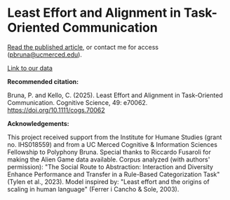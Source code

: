 # Least Effort and Alignment in Task-Oriented Communication

[Read the published article](https://doi.org/10.1111/cogs.70062), or contact me for access (pbruna@ucmerced.edu).

[Link to our data](https://drive.google.com/drive/folders/1a4HnKS3Xw_TzodhjveWrU-xLccjYx9e6?usp=drive_link)

__Recommended citation:__

Bruna, P. and Kello, C. (2025). Least Effort and Alignment in Task-Oriented Communication. Cognitive Science, 49: e70062. https://doi.org/10.1111/cogs.70062

__Acknowledgements:__

This project received support from the Institute for Humane Studies (grant no. IHS018559) and from a UC Merced Cognitive & Information Sciences Fellowship to Polyphony Bruna. Special thanks to Riccardo Fusaroli for making the Alien Game data available. Corpus analyzed (with authors' permission): "The Social Route to Abstraction: Interaction and Diversity Enhance Performance and Transfer in a Rule-Based Categorization Task" (Tylen et al., 2023). Model inspired by: "Least effort and the origins of scaling in human language" (Ferrer i Cancho & Sole, 2003).
